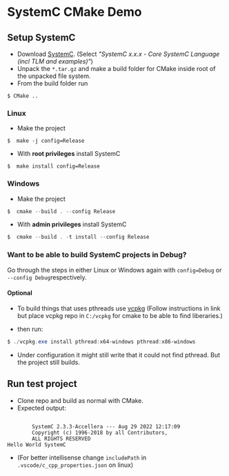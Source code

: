 # SystemC CMake Demo

## Setup SystemC

- Download [SystemC](https://systemc.org/resources/standards/). (Select _"SystemC x.x.x - Core SystemC Language (incl TLM and examples)"_)
- Unpack the `*.tar.gz` and make a build folder for CMake inside root of the unpacked file system.
- From the build folder run

```shell
$ CMake ..
```

### Linux

- Make the project

```shell
$  make -j config=Release
```

- With **root privileges** install SystemC

```shell
$  make install config=Release
```

### Windows

- Make the project

```powershell
$  cmake --build . --config Release
```

- With **admin privileges** install SystemC

```powershell
$  cmake --build . -t install --config Release
```

### Want to be able to build SystemC projects in Debug?

Go through the steps in either Linux or Windows again with `config=Debug` or `--config Debug`respectively.

#### Optional
- To build things that uses pthreads use [vcpkg](https://vcpkg.io/en/getting-started.html) (Follow instructions in link but place vcpkg repo in `C:/vcpkg` for cmake to be able to find liberaries.)

- then run:
```powershell
$ ./vcpkg.exe install pthread:x64-windows pthread:x86-windows
```
- Under configuration it might still write that it could not find pthread. But the project still builds.

## Run test project

- Clone repo and build as normal with CMake.
- Expected output:

```

        SystemC 2.3.3-Accellera --- Aug 29 2022 12:17:09
        Copyright (c) 1996-2018 by all Contributors,
        ALL RIGHTS RESERVED
Hello World SystemC
```

- (For better intellisense change `includePath` in `.vscode/c_cpp_properties.json` on linux)
